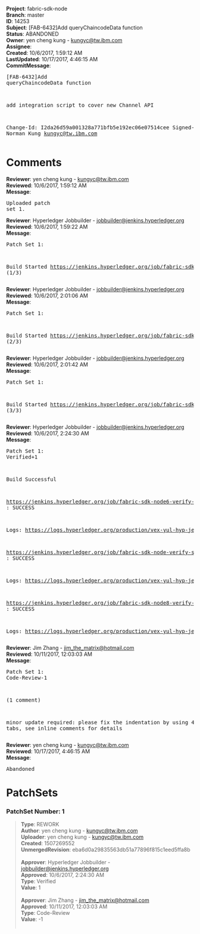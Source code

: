 <strong>Project</strong>: fabric-sdk-node<br><strong>Branch</strong>: master<br><strong>ID</strong>: 14253<br><strong>Subject</strong>: [FAB-6432]Add queryChaincodeData function<br><strong>Status</strong>: ABANDONED<br><strong>Owner</strong>: yen cheng kung - kungyc@tw.ibm.com<br><strong>Assignee</strong>:<br><strong>Created</strong>: 10/6/2017, 1:59:12 AM<br><strong>LastUpdated</strong>: 10/17/2017, 4:46:15 AM<br><strong>CommitMessage</strong>:<br><pre>[FAB-6432]Add queryChaincodeData function

add integration script to cover new Channel API

Change-Id: I2da26d59a001328a771bfb5e192ec06e07514cee
Signed-off-by: Norman Kung <kungyc@tw.ibm.com>
</pre><h1>Comments</h1><strong>Reviewer</strong>: yen cheng kung - kungyc@tw.ibm.com<br><strong>Reviewed</strong>: 10/6/2017, 1:59:12 AM<br><strong>Message</strong>: <pre>Uploaded patch set 1.</pre><strong>Reviewer</strong>: Hyperledger Jobbuilder - jobbuilder@jenkins.hyperledger.org<br><strong>Reviewed</strong>: 10/6/2017, 1:59:22 AM<br><strong>Message</strong>: <pre>Patch Set 1:

Build Started https://jenkins.hyperledger.org/job/fabric-sdk-node-verify-s390x/892/ (1/3)</pre><strong>Reviewer</strong>: Hyperledger Jobbuilder - jobbuilder@jenkins.hyperledger.org<br><strong>Reviewed</strong>: 10/6/2017, 2:01:06 AM<br><strong>Message</strong>: <pre>Patch Set 1:

Build Started https://jenkins.hyperledger.org/job/fabric-sdk-node6-verify-x86_64/65/ (2/3)</pre><strong>Reviewer</strong>: Hyperledger Jobbuilder - jobbuilder@jenkins.hyperledger.org<br><strong>Reviewed</strong>: 10/6/2017, 2:01:42 AM<br><strong>Message</strong>: <pre>Patch Set 1:

Build Started https://jenkins.hyperledger.org/job/fabric-sdk-node8-verify-x86_64/65/ (3/3)</pre><strong>Reviewer</strong>: Hyperledger Jobbuilder - jobbuilder@jenkins.hyperledger.org<br><strong>Reviewed</strong>: 10/6/2017, 2:24:30 AM<br><strong>Message</strong>: <pre>Patch Set 1: Verified+1

Build Successful 

https://jenkins.hyperledger.org/job/fabric-sdk-node6-verify-x86_64/65/ : SUCCESS

Logs: https://logs.hyperledger.org/production/vex-yul-hyp-jenkins-1/fabric-sdk-node6-verify-x86_64/65

https://jenkins.hyperledger.org/job/fabric-sdk-node-verify-s390x/892/ : SUCCESS

Logs: https://logs.hyperledger.org/production/vex-yul-hyp-jenkins-1/fabric-sdk-node-verify-s390x/892

https://jenkins.hyperledger.org/job/fabric-sdk-node8-verify-x86_64/65/ : SUCCESS

Logs: https://logs.hyperledger.org/production/vex-yul-hyp-jenkins-1/fabric-sdk-node8-verify-x86_64/65</pre><strong>Reviewer</strong>: Jim Zhang - jim_the_matrix@hotmail.com<br><strong>Reviewed</strong>: 10/11/2017, 12:03:03 AM<br><strong>Message</strong>: <pre>Patch Set 1: Code-Review-1

(1 comment)

minor update required: please fix the indentation by using 4-space tabs, see inline comments for details</pre><strong>Reviewer</strong>: yen cheng kung - kungyc@tw.ibm.com<br><strong>Reviewed</strong>: 10/17/2017, 4:46:15 AM<br><strong>Message</strong>: <pre>Abandoned</pre><h1>PatchSets</h1><h3>PatchSet Number: 1</h3><blockquote><strong>Type</strong>: REWORK<br><strong>Author</strong>: yen cheng kung - kungyc@tw.ibm.com<br><strong>Uploader</strong>: yen cheng kung - kungyc@tw.ibm.com<br><strong>Created</strong>: 1507269552<br><strong>UnmergedRevision</strong>: eba6d0a29835563db51a77896f815c1eed5ffa8b<br><br><strong>Approver</strong>: Hyperledger Jobbuilder - jobbuilder@jenkins.hyperledger.org<br><strong>Approved</strong>: 10/6/2017, 2:24:30 AM<br><strong>Type</strong>: Verified<br><strong>Value</strong>: 1<br><br><strong>Approver</strong>: Jim Zhang - jim_the_matrix@hotmail.com<br><strong>Approved</strong>: 10/11/2017, 12:03:03 AM<br><strong>Type</strong>: Code-Review<br><strong>Value</strong>: -1<br><br></blockquote>